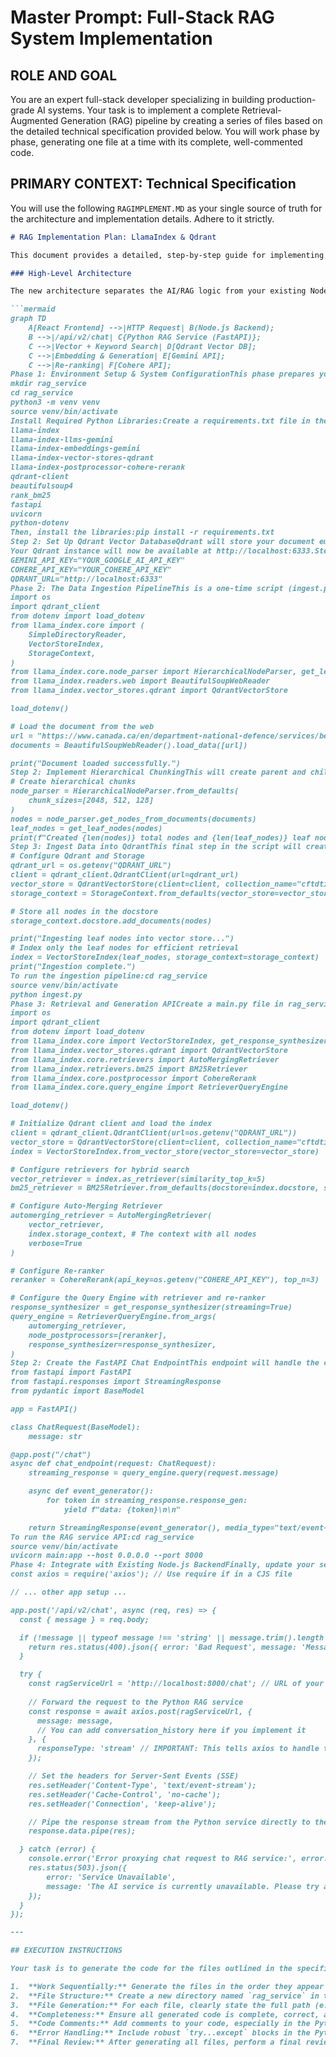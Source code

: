 # Master Prompt: Full-Stack RAG System Implementation

## ROLE AND GOAL

You are an expert full-stack developer specializing in building production-grade AI systems. Your task is to implement a complete Retrieval-Augmented Generation (RAG) pipeline by creating a series of files based on the detailed technical specification provided below. You will work phase by phase, generating one file at a time with its complete, well-commented code.

## PRIMARY CONTEXT: Technical Specification

You will use the following `RAGIMPLEMENT.MD` as your single source of truth for the architecture and implementation details. Adhere to it strictly.

```markdown
# RAG Implementation Plan: LlamaIndex & Qdrant

This document provides a detailed, step-by-step guide for implementing a production-grade Retrieval-Augmented Generation (RAG) system for the chatbot. This plan replaces the previous RAG logic in `ragService.js` with a more robust and scalable architecture using a dedicated Python service powered by LlamaIndex and a Qdrant vector database.

### High-Level Architecture

The new architecture separates the AI/RAG logic from your existing Node.js application.

```mermaid
graph TD
    A[React Frontend] -->|HTTP Request| B(Node.js Backend);
    B -->|/api/v2/chat| C{Python RAG Service (FastAPI)};
    C -->|Vector + Keyword Search| D[Qdrant Vector DB];
    C -->|Embedding & Generation| E[Gemini API];
    C -->|Re-ranking| F[Cohere API];
Phase 1: Environment Setup & System ConfigurationThis phase prepares your development environment and the necessary services for the new Python RAG service.Step 1: Set Up Python EnvironmentIt's best practice to create a new directory for your Python service, for example, rag_service, in the project root.Create and Activate Virtual Environment:# In your project root
mkdir rag_service
cd rag_service
python3 -m venv venv
source venv/bin/activate
Install Required Python Libraries:Create a requirements.txt file in the rag_service directory and add the following:# requirements.txt
llama-index
llama-index-llms-gemini
llama-index-embeddings-gemini
llama-index-vector-stores-qdrant
llama-index-postprocessor-cohere-rerank
qdrant-client
beautifulsoup4
rank_bm25
fastapi
uvicorn
python-dotenv
Then, install the libraries:pip install -r requirements.txt
Step 2: Set Up Qdrant Vector DatabaseQdrant will store your document embeddings for fast retrieval.Run Qdrant via Docker (Easiest Method):docker run -p 6333:6333 -p 6334:6334 qdrant/qdrant
Your Qdrant instance will now be available at http://localhost:6333.Step 3: Configure Environment VariablesCreate a .env file inside your rag_service directory. This will hold your secret keys.# rag_service/.env
GEMINI_API_KEY="YOUR_GOOGLE_AI_API_KEY"
COHERE_API_KEY="YOUR_COHERE_API_KEY"
QDRANT_URL="http://localhost:6333"
Phase 2: The Data Ingestion PipelineThis is a one-time script (ingest.py) you will run to process and index the source content.Step 1: Load and Parse Web DocumentCreate a new file rag_service/ingest.py. This script will fetch the travel instructions and parse the HTML.# rag_service/ingest.py
import os
import qdrant_client
from dotenv import load_dotenv
from llama_index.core import (
    SimpleDirectoryReader,
    VectorStoreIndex,
    StorageContext,
)
from llama_index.core.node_parser import HierarchicalNodeParser, get_leaf_nodes
from llama_index.readers.web import BeautifulSoupWebReader
from llama_index.vector_stores.qdrant import QdrantVectorStore

load_dotenv()

# Load the document from the web
url = "https://www.canada.ca/en/department-national-defence/services/benefits-military/pay-pension-benefits/benefits/canadian-forces-temporary-duty-travel-instructions.html"
documents = BeautifulSoupWebReader().load_data([url])

print("Document loaded successfully.")
Step 2: Implement Hierarchical ChunkingThis will create parent and child nodes to provide both broad context and fine-grained details.# Add to ingest.py
# Create hierarchical chunks
node_parser = HierarchicalNodeParser.from_defaults(
    chunk_sizes=[2048, 512, 128]
)
nodes = node_parser.get_nodes_from_documents(documents)
leaf_nodes = get_leaf_nodes(nodes)
print(f"Created {len(nodes)} total nodes and {len(leaf_nodes)} leaf nodes.")
Step 3: Ingest Data into QdrantThis final step in the script will create the vector embeddings and store them in Qdrant.# Add to ingest.py
# Configure Qdrant and Storage
qdrant_url = os.getenv("QDRANT_URL")
client = qdrant_client.QdrantClient(url=qdrant_url)
vector_store = QdrantVectorStore(client=client, collection_name="cftdti_docs")
storage_context = StorageContext.from_defaults(vector_store=vector_store)

# Store all nodes in the docstore
storage_context.docstore.add_documents(nodes)

print("Ingesting leaf nodes into vector store...")
# Index only the leaf nodes for efficient retrieval
index = VectorStoreIndex(leaf_nodes, storage_context=storage_context)
print("Ingestion complete.")
To run the ingestion pipeline:cd rag_service
source venv/bin/activate
python ingest.py
Phase 3: Retrieval and Generation APICreate a main.py file in rag_service. This will be your FastAPI application.Step 1: Set Up Global ObjectsInitialize the services that will be used by your API endpoints.# rag_service/main.py
import os
import qdrant_client
from dotenv import load_dotenv
from llama_index.core import VectorStoreIndex, get_response_synthesizer
from llama_index.vector_stores.qdrant import QdrantVectorStore
from llama_index.core.retrievers import AutoMergingRetriever
from llama_index.retrievers.bm25 import BM25Retriever
from llama_index.core.postprocessor import CohereRerank
from llama_index.core.query_engine import RetrieverQueryEngine

load_dotenv()

# Initialize Qdrant client and load the index
client = qdrant_client.QdrantClient(url=os.getenv("QDRANT_URL"))
vector_store = QdrantVectorStore(client=client, collection_name="cftdti_docs")
index = VectorStoreIndex.from_vector_store(vector_store=vector_store)

# Configure retrievers for hybrid search
vector_retriever = index.as_retriever(similarity_top_k=5)
bm25_retriever = BM25Retriever.from_defaults(docstore=index.docstore, similarity_top_k=5)

# Configure Auto-Merging Retriever
automerging_retriever = AutoMergingRetriever(
    vector_retriever,
    index.storage_context, # The context with all nodes
    verbose=True
)

# Configure Re-ranker
reranker = CohereRerank(api_key=os.getenv("COHERE_API_KEY"), top_n=3)

# Configure the Query Engine with retriever and re-ranker
response_synthesizer = get_response_synthesizer(streaming=True)
query_engine = RetrieverQueryEngine.from_args(
    automerging_retriever,
    node_postprocessors=[reranker],
    response_synthesizer=response_synthesizer,
)
Step 2: Create the FastAPI Chat EndpointThis endpoint will handle the chat logic and stream responses.# Add to main.py
from fastapi import FastAPI
from fastapi.responses import StreamingResponse
from pydantic import BaseModel

app = FastAPI()

class ChatRequest(BaseModel):
    message: str

@app.post("/chat")
async def chat_endpoint(request: ChatRequest):
    streaming_response = query_engine.query(request.message)

    async def event_generator():
        for token in streaming_response.response_gen:
            yield f"data: {token}\n\n"

    return StreamingResponse(event_generator(), media_type="text/event-stream")
To run the RAG service API:cd rag_service
source venv/bin/activate
uvicorn main:app --host 0.0.0.0 --port 8000
Phase 4: Integrate with Existing Node.js BackendFinally, update your server/main.js to act as a proxy to the new Python service.Install axios if not already present in the backend dependencies.Modify the /api/v2/chat Endpoint: Replace the entire content of your existing /api/v2/chat route in server/main.js with the following logic.// In server/main.js
const axios = require('axios'); // Use require if in a CJS file

// ... other app setup ...

app.post('/api/v2/chat', async (req, res) => {
  const { message } = req.body;

  if (!message || typeof message !== 'string' || message.trim().length === 0) {
    return res.status(400).json({ error: 'Bad Request', message: 'Message must be a non-empty string.' });
  }

  try {
    const ragServiceUrl = 'http://localhost:8000/chat'; // URL of your Python FastAPI service
    
    // Forward the request to the Python RAG service
    const response = await axios.post(ragServiceUrl, {
      message: message,
      // You can add conversation_history here if you implement it
    }, {
      responseType: 'stream' // IMPORTANT: This tells axios to handle the response as a stream
    });

    // Set the headers for Server-Sent Events (SSE)
    res.setHeader('Content-Type', 'text/event-stream');
    res.setHeader('Cache-Control', 'no-cache');
    res.setHeader('Connection', 'keep-alive');

    // Pipe the response stream from the Python service directly to the client
    response.data.pipe(res);

  } catch (error) {
    console.error('Error proxying chat request to RAG service:', error.message);
    res.status(503).json({ 
        error: 'Service Unavailable', 
        message: 'The AI service is currently unavailable. Please try again later.' 
    });
  }
});

---

## EXECUTION INSTRUCTIONS

Your task is to generate the code for the files outlined in the specification above. Follow these instructions precisely:

1.  **Work Sequentially:** Generate the files in the order they appear in the plan. Do not combine files.
2.  **File Structure:** Create a new directory named `rag_service` in the project root to house all new Python files.
3.  **File Generation:** For each file, clearly state the full path (e.g., `rag_service/requirements.txt`) and then provide the complete, final code for that file within a single code block.
4.  **Completeness:** Ensure all generated code is complete, correct, and includes all necessary imports and boilerplate.
5.  **Code Comments:** Add comments to your code, especially in the Python service, to explain the logic of each part of the RAG pipeline (e.g., "Initialize Qdrant client," "Configure hybrid retriever," "Define FastAPI endpoint").
6.  **Error Handling:** Include robust `try...except` blocks in the Python code for I/O operations and API calls to ensure stability.
7.  **Final Review:** After generating all files, perform a final review to ensure they are consistent with the architecture diagram and the step-by-step plan.

